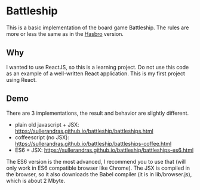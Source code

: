 Battleship
==========

This is a basic implementation of the board game Battleship. The rules are more or less the same as in the [Hasbro](http://www.hasbro.com/common/instruct/Battleship.PDF) version.

Why
---

I wanted to use ReactJS, so this is a learning project. Do not use this code as an example of a well-written React application. This is my first project using React.

Demo
----

There are 3 implementations, the result and behavior are slightly different.

- plain old javascript + JSX: https://sullerandras.github.io/battleship/battleships.html
- coffeescript (no JSX): https://sullerandras.github.io/battleship/battleships-coffee.html
- ES6 + JSX: https://sullerandras.github.io/battleship/battleships-es6.html

The ES6 version is the most advanced, I recommend you to use that (will only work in ES6 compatible browser like Chrome). The JSX is compiled in the browser, so it also downloads the Babel compiler (it is in lib/browser.js), which is about 2 Mbyte.
